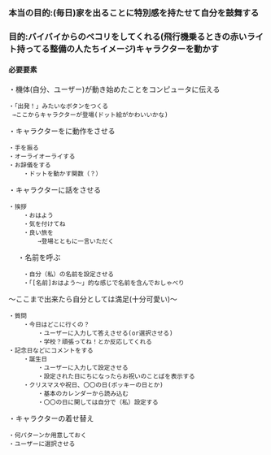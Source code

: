 

### 本当の目的:(毎日)家を出ることに特別感を持たせて自分を鼓舞する
### 目的:バイバイからのペコリをしてくれる(飛行機乗るときの赤いライト持ってる整備の人たちイメージ)キャラクターを動かす

#### 必要要素

・機体(自分、ユーザー)が動き始めたことをコンピュータに伝える

    ・「出発！」みたいなボタンをつくる
     →ここからキャラクターが登場(ドット絵がかわいいかな)


・キャラクターをに動作をさせる

    ・手を振る
    ・オーライオーライする
    ・お辞儀をする
        ・ドットを動かす関数（？）

  ・キャラクターに話をさせる
  
    ・挨拶
        ・おはよう
        ・気を付けてね
        ・良い旅を
            →登場とともに一言いただく
            
 　 ・名前を呼ぶ
 
        ・自分（私）の名前を設定させる
        ・「[名前]おはよう～」的な感じで名前を含んでおしゃべり


～ここまで出来たら自分としては満足(十分可愛い)～

    ・質問
        ・今日はどこに行くの？
            ・ユーザーに入力して答えさせる(or選択させる)
            ・学校？頑張ってね！とか反応してくれる
    ・記念日などにコメントをする
        ・誕生日
            ・ユーザーに入力して設定させる
            ・設定された日にちになったらお祝いのことばを表示する
        ・クリスマスや祝日、〇〇の日(ポッキーの日とか)
            ・基本のカレンダーから読み込む
            ・〇〇の日に関しては自分で（私）設定する
・キャラクターの着せ替え

    ・何パターンか用意しておく
    ・ユーザーに選択させる